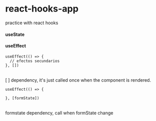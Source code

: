 # react-hooks-app
practice with react hooks

#### useState
#### useEffect
```
useEffect(() => {
  // efectos secundarios
}, []) 
```
 </br>
[ ] dependency, it's just called once when the component is rendered.

```
useEffect(() => {
      
}, [formState])

```
 </br>
formstate dependency,  call when formState change
